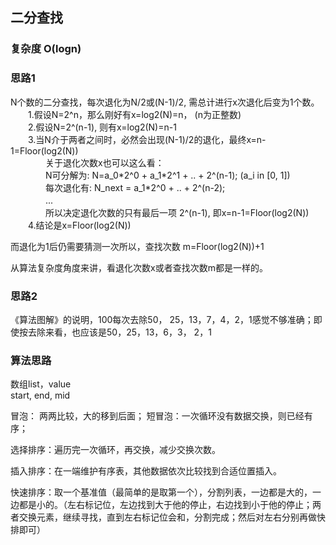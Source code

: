 ## 二分查找
### 复杂度 O(logn)

### 思路1
N个数的二分查找，每次退化为N/2或(N-1)/2, 需总计进行x次退化后变为1个数。  
　　1.假设N=2^n，那么刚好有x=log2(N)=n， (n为正整数)  
　　2.假设N=2^(n-1), 则有x=log2(N)=n-1  
　　3.当N介于两者之间时，必然会出现(N-1)/2的退化，最终x=n-1=Floor(log2(N))   
　　　　关于退化次数x也可以这么看：   
　　　　N可分解为: N=a_0\*2^0 + a_1\*2^1 + .. + 2^(n-1);  (a_i in [0, 1])   
　　　　每次退化有: N_next = a_1\*2^0 + .. + 2^(n-2);   
　　　　...   
　　　　所以决定退化次数的只有最后一项 2^(n-1), 即x=n-1=Floor(log2(N))   
　　4.结论是x=Floor(log2(N)) 

而退化为1后仍需要猜测一次所以，查找次数 m=Floor(log2(N))+1

从算法复杂度角度来讲，看退化次数x或者查找次数m都是一样的。

### 思路2
《算法图解》的说明，100每次去除50， 25，13，7，4，2，1感觉不够准确；即使按去除来看，也应该是50，25，13，6，3， 2，1

### 算法思路
数组list，value  
start, end, mid

冒泡： 两两比较，大的移到后面； 短冒泡：一次循环没有数据交换，则已经有序；

选择排序：遍历完一次循环，再交换，减少交换次数。

插入排序：在一端维护有序表，其他数据依次比较找到合适位置插入。

快速排序：取一个基准值（最简单的是取第一个），分割列表，一边都是大的，一边都是小的。（左右标记位，左边找到大于他的停止，右边找到小于他的停止；两者交换元素，继续寻找，直到左右标记位会和，分割完成；然后对左右分别再做快排即可）